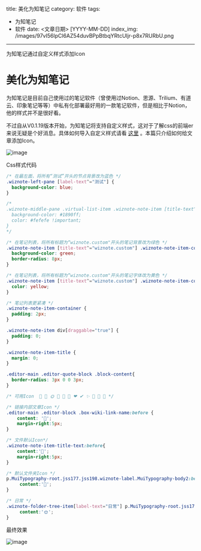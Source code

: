 title: 美化为知笔记
category: 软件
tags: 
  - 为知笔记
  - 软件
date: <文章日期> [YYYY-MM-DD]
index_img: /images/97vI56lpCl6AZ54duvBPpBtbqYRtcUIjr-p8x7RURbU.png

---

为知笔记通过自定义样式添加Icon

<!--more-->

# 美化为知笔记
为知笔记是目前自己使用过的笔记软件（曾使用过Notion、思源、Trilium、有道云、印象笔记等等）中私有化部署最好用的一款笔记软件，但是相比于Notion，他的样式并不是很好看。

不过自从V0.1.19版本开始，为知笔记将支持自定义样式，这对于了解css的前端er来说无疑是个好消息。具体如何导入自定义样式请看 [这里](https://www.wiz.cn/zh-cn/wiz-new-desktop-custom.html) 。本篇只介绍如何给文章添加Icon。

![image](/images/97vI56lpCl6AZ54duvBPpBtbqYRtcUIjr-p8x7RURbU.png)

Css样式代码

```css
/* 在最左面，将所有“测试”开头的节点背景改为蓝色 */
.wiznote-left-pane [label-text^="测试"] {
  background-color: blue;
}

/*
.wiznote-middle-pane .virtual-list-item .wiznote-note-item [title-text^="迭代"] {
  background-color: #1890ff;
  color: #fefefe !important;
}
*/

/* 在笔记列表，将所有标题为“wiznote.custom"开头的笔记背景改为绿色 */
.wiznote-note-item [title-text^="wiznote.custom"] .wiznote-note-item-container {
  background-color: green;
  border-radius: 8px;
}

/* 在笔记列表，将所有标题为“wiznote.custom"开头的笔记字体改为黄色 */
.wiznote-note-item [title-text^="wiznote.custom"] .wiznote-note-item-container p {
  color: yellow;
}

/* 笔记列表更紧凑 */
.wiznote-note-item-container {
  padding: 2px;
}

.wiznote-note-item div[draggable="true"] {
  padding: 0;
}

.wiznote-note-item-title {
  margin: 0;
}

.editor-main .editor-quote-block .block-content{
  border-radius: 3px 0 0 3px;
}

/* 可用Icon  🔗 📁 🌞 📒 📄 📖 ❤ ✔ ✨ 🎉 🎁 📌 */

/* 链接内部文章Icon */
.editor-main .editor-block .box-wiki-link-name:before {
    content: '🔗';
    margin-right:5px;
}

/* 文件默认Icon*/
.wiznote-note-item-title-text:before{
    content:'📄';
    margin-right:5px;
}

/* 默认文件夹Icon */
p.MuiTypography-root.jss177.jss198.wiznote-label.MuiTypography-body2:before{
     content:'📁';
}

/* 日常 */
.wiznote-folder-tree-item[label-text="日常"] p.MuiTypography-root.jss177.jss198.wiznote-label.MuiTypography-body2:before{
     content:'🌞';
}

```


最终效果

![image](/images/CRjrkKVSV521TXYlUn2gS8F-9Nn0pbBrTk2vRkLF2Wg.png)



